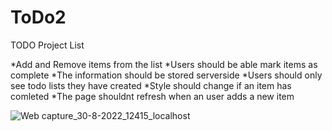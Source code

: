 # ToDo2
TODO Project List

*Add and Remove items from the list
*Users should be able mark items as complete
*The information should be stored serverside
*Users should only see todo lists they have created
*Style should change if an item has comleted
*The page shouldnt refresh when an user adds a new item

![Web capture_30-8-2022_12415_localhost](https://user-images.githubusercontent.com/78632562/187367259-f3f60bbb-2c2b-4f89-857a-ffaa8894138f.jpeg)

